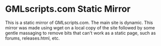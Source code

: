 GMLscripts.com Static Mirror
============================

This is a static mirror of GMLscripts.com. The main site is dynamic.
This mirror was made using wget on a local copy of the site followed
by some gentle massaging to remove bits that can't work as a static
page, such as forums, releases.html, etc.
